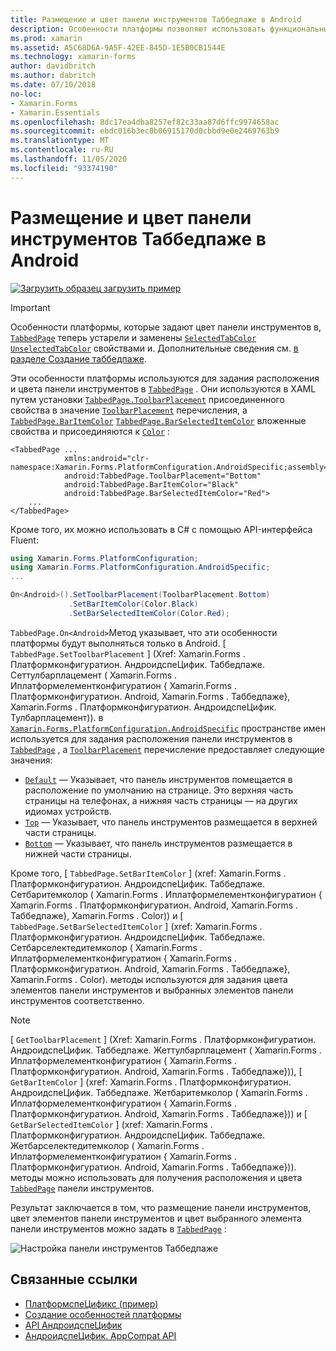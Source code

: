 ```yaml
---
title: Размещение и цвет панели инструментов Таббедпаже в Android
description: Особенности платформы позволяют использовать функциональные возможности, доступные только на определенной платформе, без реализации пользовательских модулей подготовки отчетов или эффектов. В этой статье объясняется, как использовать зависящую от платформы Android платформу, которая задает размещение и цвет панели инструментов в Таббедпаже.
ms.prod: xamarin
ms.assetid: A5C68D6A-9A5F-42EE-845D-1E5B0CB1544E
ms.technology: xamarin-forms
author: davidbritch
ms.author: dabritch
ms.date: 07/10/2018
no-loc:
- Xamarin.Forms
- Xamarin.Essentials
ms.openlocfilehash: 8dc17ea4dba8257ef82c33aa87d6ffc9974658ac
ms.sourcegitcommit: ebdc016b3ec0b06915170d0cbbd9e0e2469763b9
ms.translationtype: MT
ms.contentlocale: ru-RU
ms.lasthandoff: 11/05/2020
ms.locfileid: "93374190"
---
```

# <a name="tabbedpage-toolbar-placement-and-color-on-android"></a>Размещение и цвет панели инструментов Таббедпаже в Android

[![Загрузить образец](~/media/shared/download.png) загрузить пример](/samples/xamarin/xamarin-forms-samples/userinterface-platformspecifics)

> [!IMPORTANT]
> Особенности платформы, которые задают цвет панели инструментов в, [`TabbedPage`](xref:Xamarin.Forms.TabbedPage) теперь устарели и заменены [`SelectedTabColor`](xref:Xamarin.Forms.TabbedPage.SelectedTabColor) [`UnselectedTabColor`](xref:Xamarin.Forms.TabbedPage.UnselectedTabColor) свойствами и. Дополнительные сведения см. [в разделе Создание таббедпаже](~/xamarin-forms/app-fundamentals/navigation/tabbed-page.md#create-a-tabbedpage).

Эти особенности платформы используются для задания расположения и цвета панели инструментов в [`TabbedPage`](xref:Xamarin.Forms.TabbedPage) . Они используются в XAML путем установки [`TabbedPage.ToolbarPlacement`](xref:Xamarin.Forms.PlatformConfiguration.AndroidSpecific.TabbedPage.ToolbarPlacementProperty) присоединенного свойства в значение [`ToolbarPlacement`](xref:Xamarin.Forms.PlatformConfiguration.AndroidSpecific.ToolbarPlacement) перечисления, а [`TabbedPage.BarItemColor`](xref:Xamarin.Forms.PlatformConfiguration.AndroidSpecific.TabbedPage.BarItemColorProperty) [`TabbedPage.BarSelectedItemColor`](xref:Xamarin.Forms.PlatformConfiguration.AndroidSpecific.TabbedPage.BarSelectedItemColorProperty) вложенные свойства и присоединяются к [`Color`](xref:Xamarin.Forms.Color) :

```xaml
<TabbedPage ...
            xmlns:android="clr-namespace:Xamarin.Forms.PlatformConfiguration.AndroidSpecific;assembly=Xamarin.Forms.Core"
            android:TabbedPage.ToolbarPlacement="Bottom"
            android:TabbedPage.BarItemColor="Black"
            android:TabbedPage.BarSelectedItemColor="Red">
    ...
</TabbedPage>
```

Кроме того, их можно использовать в C# с помощью API-интерфейса Fluent:

```csharp
using Xamarin.Forms.PlatformConfiguration;
using Xamarin.Forms.PlatformConfiguration.AndroidSpecific;
...

On<Android>().SetToolbarPlacement(ToolbarPlacement.Bottom)
             .SetBarItemColor(Color.Black)
             .SetBarSelectedItemColor(Color.Red);
```

`TabbedPage.On<Android>`Метод указывает, что эти особенности платформы будут выполняться только в Android. [ `TabbedPage.SetToolbarPlacement` ] (Xref: Xamarin.Forms . Платформконфигуратион. АндроидспеЦифик. Таббедпаже. Сеттулбарплацемент ( Xamarin.Forms . Иплатформелементконфигуратион { Xamarin.Forms . Платформконфигуратион. Android, Xamarin.Forms . Таббедпаже}, Xamarin.Forms . Платформконфигуратион. АндроидспеЦифик. Тулбарплацемент)). в [`Xamarin.Forms.PlatformConfiguration.AndroidSpecific`](xref:Xamarin.Forms.PlatformConfiguration.AndroidSpecific) пространстве имен используется для задания расположения панели инструментов в [`TabbedPage`](xref:Xamarin.Forms.TabbedPage) , а [`ToolbarPlacement`](xref:Xamarin.Forms.PlatformConfiguration.AndroidSpecific.ToolbarPlacement) перечисление предоставляет следующие значения:

- [`Default`](xref:Xamarin.Forms.PlatformConfiguration.AndroidSpecific.ToolbarPlacement.Default) — Указывает, что панель инструментов помещается в расположение по умолчанию на странице. Это верхняя часть страницы на телефонах, а нижняя часть страницы — на других идиомах устройств.
- [`Top`](xref:Xamarin.Forms.PlatformConfiguration.AndroidSpecific.ToolbarPlacement.Top) — Указывает, что панель инструментов размещается в верхней части страницы.
- [`Bottom`](xref:Xamarin.Forms.PlatformConfiguration.AndroidSpecific.ToolbarPlacement.Bottom) — Указывает, что панель инструментов размещается в нижней части страницы.

Кроме того, [ `TabbedPage.SetBarItemColor` ] (xref: Xamarin.Forms . Платформконфигуратион. АндроидспеЦифик. Таббедпаже. Сетбаритемколор ( Xamarin.Forms . Иплатформелементконфигуратион { Xamarin.Forms . Платформконфигуратион. Android, Xamarin.Forms . Таббедпаже}, Xamarin.Forms . Color)) и [ `TabbedPage.SetBarSelectedItemColor` ] (xref: Xamarin.Forms . Платформконфигуратион. АндроидспеЦифик. Таббедпаже. Сетбарселектедитемколор ( Xamarin.Forms . Иплатформелементконфигуратион { Xamarin.Forms . Платформконфигуратион. Android, Xamarin.Forms . Таббедпаже}, Xamarin.Forms . Color). методы используются для задания цвета элементов панели инструментов и выбранных элементов панели инструментов соответственно.

> [!NOTE]
> [ `GetToolbarPlacement` ] (Xref: Xamarin.Forms . Платформконфигуратион. АндроидспеЦифик. Таббедпаже. Жеттулбарплацемент ( Xamarin.Forms . Иплатформелементконфигуратион { Xamarin.Forms . Платформконфигуратион. Android, Xamarin.Forms . Таббедпаже})), [ `GetBarItemColor` ] (xref: Xamarin.Forms . Платформконфигуратион. АндроидспеЦифик. Таббедпаже. Жетбаритемколор ( Xamarin.Forms . Иплатформелементконфигуратион { Xamarin.Forms . Платформконфигуратион. Android, Xamarin.Forms . Таббедпаже})) и [ `GetBarSelectedItemColor` ] (xref: Xamarin.Forms . Платформконфигуратион. АндроидспеЦифик. Таббедпаже. Жетбарселектедитемколор ( Xamarin.Forms . Иплатформелементконфигуратион { Xamarin.Forms . Платформконфигуратион. Android, Xamarin.Forms . Таббедпаже})). методы можно использовать для получения расположения и цвета [`TabbedPage`](xref:Xamarin.Forms.TabbedPage) панели инструментов.

Результат заключается в том, что размещение панели инструментов, цвет элементов панели инструментов и цвет выбранного элемента панели инструментов можно задать в [`TabbedPage`](xref:Xamarin.Forms.TabbedPage) :

![Настройка панели инструментов Таббедпаже](tabbedpage-toolbar-placement-color-images/tabbedpage-toolbar-placement.png)

## <a name="related-links"></a>Связанные ссылки

- [ПлатформспеЦификс (пример)](/samples/xamarin/xamarin-forms-samples/userinterface-platformspecifics)
- [Создание особенностей платформы](~/xamarin-forms/platform/platform-specifics/index.md#creating-platform-specifics)
- [API АндроидспеЦифик](xref:Xamarin.Forms.PlatformConfiguration.AndroidSpecific)
- [АндроидспеЦифик. AppCompat API](xref:Xamarin.Forms.PlatformConfiguration.AndroidSpecific.AppCompat)